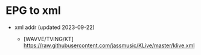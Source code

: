 # EPG to xml

* xml addr (updated 2023-09-22)

  - [WAVVE/TVING/KT]
    https://raw.githubusercontent.com/jassmusic/KLive/master/klive.xml

